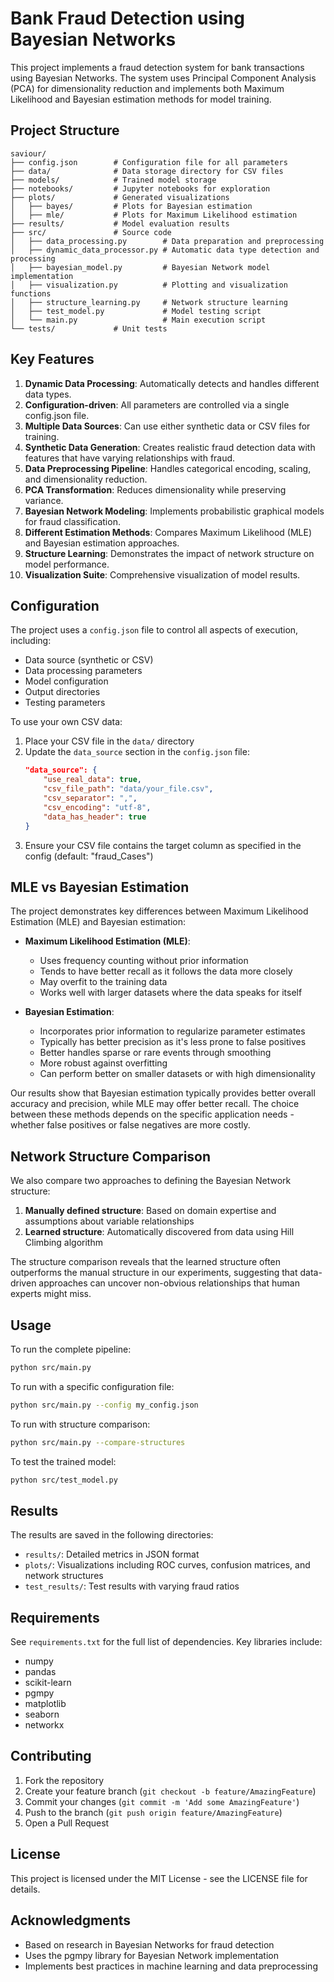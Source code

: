 # Bank Fraud Detection using Bayesian Networks

This project implements a fraud detection system for bank transactions using Bayesian Networks. The system uses Principal Component Analysis (PCA) for dimensionality reduction and implements both Maximum Likelihood and Bayesian estimation methods for model training.

## Project Structure

```
saviour/
├── config.json        # Configuration file for all parameters
├── data/              # Data storage directory for CSV files
├── models/            # Trained model storage
├── notebooks/         # Jupyter notebooks for exploration
├── plots/             # Generated visualizations
│   ├── bayes/         # Plots for Bayesian estimation
│   ├── mle/           # Plots for Maximum Likelihood estimation
├── results/           # Model evaluation results
├── src/               # Source code
│   ├── data_processing.py        # Data preparation and preprocessing
│   ├── dynamic_data_processor.py # Automatic data type detection and processing
│   ├── bayesian_model.py         # Bayesian Network model implementation
│   ├── visualization.py          # Plotting and visualization functions
│   ├── structure_learning.py     # Network structure learning
│   ├── test_model.py             # Model testing script
│   └── main.py                   # Main execution script
└── tests/             # Unit tests
```

## Key Features

1. **Dynamic Data Processing**: Automatically detects and handles different data types.
2. **Configuration-driven**: All parameters are controlled via a single config.json file.
3. **Multiple Data Sources**: Can use either synthetic data or CSV files for training.
4. **Synthetic Data Generation**: Creates realistic fraud detection data with features that have varying relationships with fraud.
5. **Data Preprocessing Pipeline**: Handles categorical encoding, scaling, and dimensionality reduction.
6. **PCA Transformation**: Reduces dimensionality while preserving variance.
7. **Bayesian Network Modeling**: Implements probabilistic graphical models for fraud classification.
8. **Different Estimation Methods**: Compares Maximum Likelihood (MLE) and Bayesian estimation approaches.
9. **Structure Learning**: Demonstrates the impact of network structure on model performance.
10. **Visualization Suite**: Comprehensive visualization of model results.

## Configuration

The project uses a `config.json` file to control all aspects of execution, including:

- Data source (synthetic or CSV)
- Data processing parameters
- Model configuration
- Output directories
- Testing parameters

To use your own CSV data:

1. Place your CSV file in the `data/` directory
2. Update the `data_source` section in the `config.json` file:
   ```json
   "data_source": {
       "use_real_data": true,
       "csv_file_path": "data/your_file.csv",
       "csv_separator": ",",
       "csv_encoding": "utf-8",
       "data_has_header": true
   }
   ```
3. Ensure your CSV file contains the target column as specified in the config (default: "fraud_Cases")

## MLE vs Bayesian Estimation

The project demonstrates key differences between Maximum Likelihood Estimation (MLE) and Bayesian estimation:

- **Maximum Likelihood Estimation (MLE)**:
  - Uses frequency counting without prior information
  - Tends to have better recall as it follows the data more closely
  - May overfit to the training data
  - Works well with larger datasets where the data speaks for itself

- **Bayesian Estimation**:
  - Incorporates prior information to regularize parameter estimates
  - Typically has better precision as it's less prone to false positives
  - Better handles sparse or rare events through smoothing
  - More robust against overfitting
  - Can perform better on smaller datasets or with high dimensionality

Our results show that Bayesian estimation typically provides better overall accuracy and precision, while MLE may offer better recall. The choice between these methods depends on the specific application needs - whether false positives or false negatives are more costly.

## Network Structure Comparison

We also compare two approaches to defining the Bayesian Network structure:

1. **Manually defined structure**: Based on domain expertise and assumptions about variable relationships
2. **Learned structure**: Automatically discovered from data using Hill Climbing algorithm

The structure comparison reveals that the learned structure often outperforms the manual structure in our experiments, suggesting that data-driven approaches can uncover non-obvious relationships that human experts might miss.

## Usage

To run the complete pipeline:

```bash
python src/main.py
```

To run with a specific configuration file:

```bash
python src/main.py --config my_config.json
```

To run with structure comparison:

```bash
python src/main.py --compare-structures
```

To test the trained model:

```bash
python src/test_model.py
```

## Results

The results are saved in the following directories:
- `results/`: Detailed metrics in JSON format
- `plots/`: Visualizations including ROC curves, confusion matrices, and network structures
- `test_results/`: Test results with varying fraud ratios

## Requirements

See `requirements.txt` for the full list of dependencies. Key libraries include:
- numpy
- pandas
- scikit-learn
- pgmpy
- matplotlib
- seaborn
- networkx

## Contributing

1. Fork the repository
2. Create your feature branch (`git checkout -b feature/AmazingFeature`)
3. Commit your changes (`git commit -m 'Add some AmazingFeature'`)
4. Push to the branch (`git push origin feature/AmazingFeature`)
5. Open a Pull Request

## License

This project is licensed under the MIT License - see the LICENSE file for details.

## Acknowledgments

- Based on research in Bayesian Networks for fraud detection
- Uses the pgmpy library for Bayesian Network implementation
- Implements best practices in machine learning and data preprocessing 